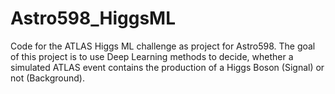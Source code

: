 # Astro598_HiggsML
Code for the ATLAS Higgs ML challenge as project for Astro598.
The goal of this project is to use Deep Learning methods to decide,
whether a simulated ATLAS event contains the production of a Higgs
Boson (Signal) or not (Background).
